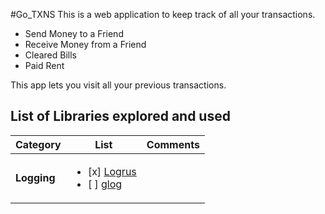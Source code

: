 #Go_TXNS
This is a web application to keep track of all your transactions.
* Send Money to a Friend
* Receive Money from a Friend
* Cleared Bills
* Paid Rent

This app lets you visit all your previous transactions.

## List of Libraries explored and used
| Category | List  | Comments |
|----------|------|-------------|
| **Logging** | <ul><li>[x] [Logrus](https://github.com/Sirupsen/logrus)</li><li>[ ] [glog](https://github.com/golang/glog)</li></ul> |  |

